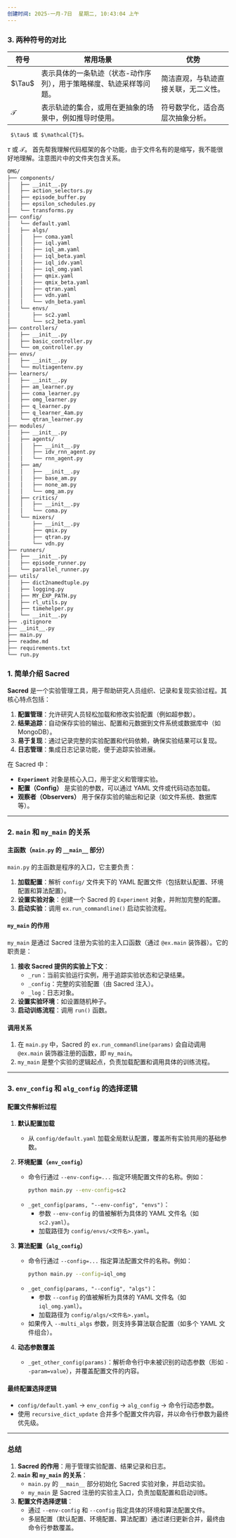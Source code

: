 ```yaml
---
创建时间: 2025-一月-7日  星期二, 10:43:04 上午
---
```



### **3. 两种符号的对比**
| 符号                | 常用场景                               | 优势                 |
| ----------------- | ---------------------------------- | ------------------ |
| $\Tau$        | 表示具体的一条轨迹（状态-动作序列），用于策略梯度、轨迹采样等问题。 | 简洁直观，与轨迹直接关联，无二义性。 |
| $\mathcal{T}$ | 表示轨迹的集合，或用在更抽象的场景中，例如推导时使用。        | 符号数学化，适合高层次抽象分析。   |

```python
 $\tau$ 或 $\mathcal{T}$。
```
 $\tau$ 或 $\mathcal{T}$。
首先帮我理解代码框架的各个功能，由于文件名有的是缩写，我不能很好地理解。注意图片中的文件夹包含关系。

```markdown
OMG/
├── components/
│   ├── __init__.py
│   ├── action_selectors.py
│   ├── episode_buffer.py
│   ├── epsilon_schedules.py
│   └── transforms.py
├── config/
│   └── default.yaml
│   ├── algs/
│   │   ├── coma.yaml
│   │   ├── iql.yaml
│   │   ├── iql_am.yaml
│   │   ├── iql_beta.yaml
│   │   ├── iql_idv.yaml
│   │   ├── iql_omg.yaml
│   │   ├── qmix.yaml
│   │   ├── qmix_beta.yaml
│   │   ├── qtran.yaml
│   │   ├── vdn.yaml
│   │   └── vdn_beta.yaml
│   └── envs/
│       ├── sc2.yaml
│       └── sc2_beta.yaml
├── controllers/
│   ├── __init__.py
│   ├── basic_controller.py
│   └── om_controller.py
├── envs/
│   ├── __init__.py
│   └── multiagentenv.py
├── learners/
│   ├── __init__.py
│   ├── am_learner.py
│   ├── coma_learner.py
│   ├── omg_learner.py
│   ├── q_learner.py
│   ├── q_learner_4am.py
│   └── qtran_learner.py
├── modules/
│   ├── __init__.py
│   ├── agents/
│   │   ├── __init__.py
│   │   ├── idv_rnn_agent.py
│   │   └── rnn_agent.py
│   ├── am/
│   │   ├── __init__.py
│   │   ├── base_am.py
│   │   ├── none_am.py
│   │   └── omg_am.py
│   ├── critics/
│   │   ├── __init__.py
│   │   └── coma.py
│   └── mixers/
│       ├── __init__.py
│       ├── qmix.py
│       ├── qtran.py
│       └── vdn.py
├── runners/
│   ├── __init__.py
│   ├── episode_runner.py
│   └── parallel_runner.py
├── utils/
│   ├── dict2namedtuple.py
│   ├── logging.py
│   ├── MY_EXP_PATH.py
│   ├── rl_utils.py
│   ├── timehelper.py
│   └── __init__.py
├── .gitignore
├── __init__.py
├── main.py
├── readme.md
├── requirements.txt
└── run.py

```


### **1. 简单介绍 Sacred**

**Sacred** 是一个实验管理工具，用于帮助研究人员组织、记录和复现实验过程。其核心特点包括：
1. **配置管理**：允许研究人员轻松加载和修改实验配置（例如超参数）。
2. **结果追踪**：自动保存实验的输出、配置和元数据到文件系统或数据库中（如 MongoDB）。
3. **易于复现**：通过记录完整的实验配置和代码依赖，确保实验结果可以复现。
4. **日志管理**：集成日志记录功能，便于追踪实验进展。

在 Sacred 中：
- **`Experiment`** 对象是核心入口，用于定义和管理实验。
- **配置（Config）** 是实验的参数，可以通过 YAML 文件或代码动态加载。
- **观察者（Observers）** 用于保存实验的输出和记录（如文件系统、数据库等）。

---

### **2. `main` 和 `my_main` 的关系**

#### **主函数（`main.py` 的 `__main__` 部分）**
`main.py` 的主函数是程序的入口，它主要负责：
1. **加载配置**：解析 `config/` 文件夹下的 YAML 配置文件（包括默认配置、环境配置和算法配置）。
2. **设置实验对象**：创建一个 Sacred 的 `Experiment` 对象，并附加完整的配置。
3. **启动实验**：调用 `ex.run_commandline()` 启动实验流程。

#### **`my_main` 的作用**
`my_main` 是通过 Sacred 注册为实验的主入口函数（通过 `@ex.main` 装饰器）。它的职责是：
1. **接收 Sacred 提供的实验上下文**：
   - `_run`：当前实验运行实例，用于追踪实验状态和记录结果。
   - `_config`：完整的实验配置（由 Sacred 注入）。
   - `_log`：日志对象。
2. **设置实验环境**：如设置随机种子。
3. **启动训练流程**：调用 `run()` 函数。

#### **调用关系**
1. 在 `main.py` 中，Sacred 的 `ex.run_commandline(params)` 会自动调用 `@ex.main` 装饰器注册的函数，即 `my_main`。
2. `my_main` 是整个实验的逻辑起点，负责加载配置和调用具体的训练流程。

---

### **3. `env_config` 和 `alg_config` 的选择逻辑**

#### **配置文件解析过程**
1. **默认配置加载**
   - 从 `config/default.yaml` 加载全局默认配置，覆盖所有实验共用的基础参数。

2. **环境配置（`env_config`）**
   - 命令行通过 `--env-config=...` 指定环境配置文件的名称。例如：
     ```bash
     python main.py --env-config=sc2
     ```
   - `_get_config(params, "--env-config", "envs")`：
     - 参数 `--env-config` 的值被解析为具体的 YAML 文件名（如 `sc2.yaml`）。
     - 加载路径为 `config/envs/<文件名>.yaml`。

3. **算法配置（`alg_config`）**
   - 命令行通过 `--config=...` 指定算法配置文件的名称。例如：
     ```bash
     python main.py --config=iql_omg
     ```
   - `_get_config(params, "--config", "algs")`：
     - 参数 `--config` 的值被解析为具体的 YAML 文件名（如 `iql_omg.yaml`）。
     - 加载路径为 `config/algs/<文件名>.yaml`。
   - 如果传入 `--multi_algs` 参数，则支持多算法联合配置（如多个 YAML 文件组合）。

4. **动态参数覆盖**
   - `_get_other_config(params)`：解析命令行中未被识别的动态参数（形如 `--param=value`），并覆盖配置文件的内容。

#### **最终配置选择逻辑**
- `config/default.yaml` → `env_config` → `alg_config` → 命令行动态参数。
- 使用 `recursive_dict_update` 合并多个配置文件内容，并以命令行参数为最终优先级。

---

### **总结**

1. **Sacred 的作用**：用于管理实验配置、结果记录和日志。
2. **`main` 和 `my_main` 的关系**：
   - `main.py` 的 `__main__` 部分初始化 Sacred 实验对象，并启动实验。
   - `my_main` 是 Sacred 注册的实验主入口，负责加载配置和启动训练。
3. **配置文件选择逻辑**：
   - 通过 `--env-config` 和 `--config` 指定具体的环境和算法配置文件。
   - 多层配置（默认配置、环境配置、算法配置）通过递归更新合并，最终由命令行参数覆盖。